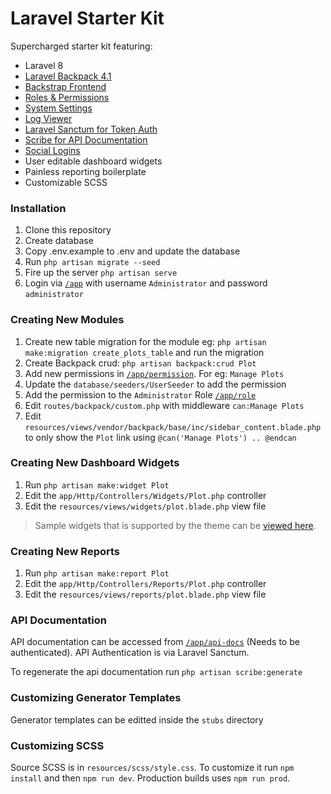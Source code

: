 # Laravel Starter Kit

Supercharged starter kit featuring:

- Laravel 8
- [Laravel Backpack 4.1](https://backpackforlaravel.com/docs/4.1/introduction)
- [Backstrap Frontend](https://backstrap.net/index.html)
- [Roles & Permissions](https://spatie.be/docs/laravel-permission/v3/introduction)
- [System Settings](https://github.com/Laravel-Backpack/Settings)
- [Log Viewer](https://github.com/Laravel-Backpack/LogManager)
- [Laravel Sanctum for Token Auth](https://laravel.com/docs/8.x/sanctum#mobile-application-authentication)
- [Scribe for API Documentation](https://scribe.readthedocs.io/en/latest/guide-getting-started.html)
- [Social Logins](https://laravel.com/docs/8.x/socialite)
- User editable dashboard widgets
- Painless reporting boilerplate
- Customizable SCSS

### Installation

1. Clone this repository
2. Create database
3. Copy .env.example to .env and update the database
4. Run `php artisan migrate --seed`
5. Fire up the server `php artisan serve`
6. Login via [`/app`](/app) with username `Administrator` and password `administrator`

### Creating New Modules

1. Create new table migration for the module eg: `php artisan make:migration create_plots_table` and run the migration
2. Create Backpack crud: `php artisan backpack:crud Plot`
3. Add new permissions in [`/app/permission`](/app/permission). For eg: `Manage Plots`
4. Update the `database/seeders/UserSeeder` to add the permission
5. Add the permission to the `Administrator` Role [`/app/role`](/app/role)
6. Edit `routes/backpack/custom.php` with middleware `can:Manage Plots`
7. Edit `resources/views/vendor/backpack/base/inc/sidebar_content.blade.php` to only show the `Plot` link using `@can('Manage Plots') .. @endcan`

### Creating New Dashboard Widgets

1. Run `php artisan make:widget Plot`
2. Edit the `app/Http/Controllers/Widgets/Plot.php` controller
3. Edit the `resources/views/widgets/plot.blade.php` view file

> Sample widgets that is supported by the theme can be [viewed here](https://backstrap.net/index.html).

### Creating New Reports

1. Run `php artisan make:report Plot`
2. Edit the `app/Http/Controllers/Reports/Plot.php` controller
3. Edit the `resources/views/reports/plot.blade.php` view file

### API Documentation

API documentation can be accessed from [`/app/api-docs`](/app/api-docs) (Needs to be authenticated). API Authentication is via Laravel Sanctum.

To regenerate the api documentation run `php artisan scribe:generate`

### Customizing Generator Templates

Generator templates can be editted inside the `stubs` directory

### Customizing SCSS

Source SCSS is in `resources/scss/style.css`. To customize it run `npm install` and then `npm run dev`. Production builds uses `npm run prod`.

